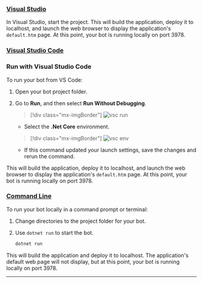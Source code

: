 
<!-- Include under "Start your bot" header in the files:
bot-builder-tutorial-create-basic-bot.md and bot-builder-dotnet-sdk-quickstart.md -->

### [Visual Studio](#tab/vs)

In Visual Studio, start the project. This will build the application, deploy it to localhost, and launch the web browser to display the application's `default.htm` page. At this point, your bot is running locally on port 3978.

### [Visual Studio Code](#tab/vc)

### Run with Visual Studio Code

To run your bot from VS Code:

1. Open your bot project folder.
1. Go to **Run**, and then select **Run Without Debugging**.

   > [!div class="mx-imgBorder"]
   > ![vsc run](~/media/azure-bot-quickstarts/bot-builder-dotnet-vsc-run.png)

   - Select the **.Net Core** environment.

   > [!div class="mx-imgBorder"]
   > ![vsc env](~/media/azure-bot-quickstarts/bot-builder-dotnet-vsc-environment.png)

   - If this command updated your launch settings, save the changes and rerun the command.

This will build the application, deploy it to localhost, and launch the web browser to display the application's `default.htm` page. At this point, your bot is running locally on port 3978.

### [Command Line](#tab/cl)

To run your bot locally in a command prompt or terminal:

1. Change directories to the project folder for your bot.
1. Use `dotnet run` to start the bot.

   ```cmd
   dotnet run
   ```

This will build the application and deploy it to localhost. The application's default web page will not display, but at this point, your bot is running locally on port 3978.

---
